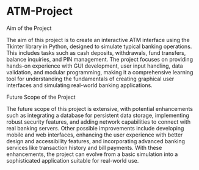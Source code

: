 # ATM-Project
Aim of the Project

The aim of this project is to create an interactive ATM interface using the Tkinter library in Python, designed to simulate typical banking operations. This includes tasks such as cash deposits, withdrawals, fund transfers, balance inquiries, and PIN management. The project focuses on providing hands-on experience with GUI development, user input handling, data validation, and modular programming, making it a comprehensive learning tool for understanding the fundamentals of creating graphical user interfaces and simulating real-world banking applications.

 Future Scope of the Project

The future scope of this project is extensive, with potential enhancements such as integrating a database for persistent data storage, implementing robust security features, and adding network capabilities to connect with real banking servers. Other possible improvements include developing mobile and web interfaces, enhancing the user experience with better design and accessibility features, and incorporating advanced banking services like transaction history and bill payments. With these enhancements, the project can evolve from a basic simulation into a sophisticated application suitable for real-world use.

